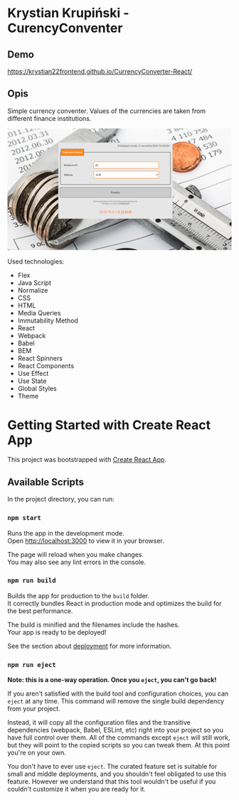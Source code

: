 # Krystian Krupiński - CurencyConventer

## Demo

https://krystian22frontend.github.io/CurrencyConverter-React/

## Opis
Simple currency conventer. Values of the currencies are taken from different finance institutions.

![Currency](https://github.com/Krystian22FrontEnd/CurrencyConverter-React/blob/main/public/CurrencyConverter.png?raw=true)

Used technologies:
- Flex
- Java Script
- Normalize
- CSS
- HTML
- Media Queries
- Immutability Method
- React
- Webpack
- Babel
- BEM
- React Spinners
- React Components
- Use Effect
- Use State
- Global Styles
- Theme



# Getting Started with Create React App

This project was bootstrapped with [Create React App](https://github.com/facebook/create-react-app).

## Available Scripts

In the project directory, you can run:

### `npm start`

Runs the app in the development mode.\
Open [http://localhost:3000](http://localhost:3000) to view it in your browser.

The page will reload when you make changes.\
You may also see any lint errors in the console.


### `npm run build`

Builds the app for production to the `build` folder.\
It correctly bundles React in production mode and optimizes the build for the best performance.

The build is minified and the filenames include the hashes.\
Your app is ready to be deployed!

See the section about [deployment](https://facebook.github.io/create-react-app/docs/deployment) for more information.

### `npm run eject`

**Note: this is a one-way operation. Once you `eject`, you can't go back!**

If you aren't satisfied with the build tool and configuration choices, you can `eject` at any time. This command will remove the single build dependency from your project.

Instead, it will copy all the configuration files and the transitive dependencies (webpack, Babel, ESLint, etc) right into your project so you have full control over them. All of the commands except `eject` will still work, but they will point to the copied scripts so you can tweak them. At this point you're on your own.

You don't have to ever use `eject`. The curated feature set is suitable for small and middle deployments, and you shouldn't feel obligated to use this feature. However we understand that this tool wouldn't be useful if you couldn't customize it when you are ready for it.
